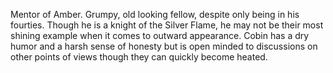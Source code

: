 Mentor of Amber.
Grumpy, old looking fellow, despite only being in his fourties. Though he is a knight of the Silver Flame, he may not be their most shining example when it comes to outward appearance.
Cobin has a dry humor and a harsh sense of honesty but is open minded to discussions on other points of views though they can quickly become heated.